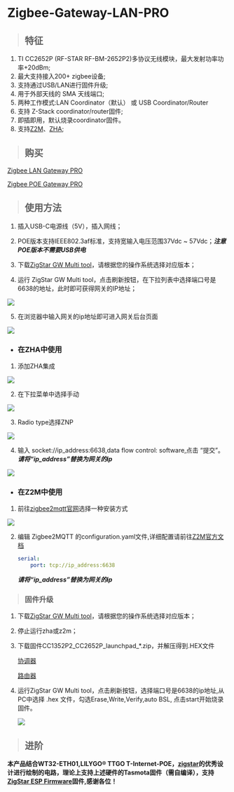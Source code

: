 # Zigbee-Gateway-LAN-PRO

>## 特征

1. TI CC2652P (RF-STAR RF-BM-2652P2)多协议无线模块，最大发射功率功率+20dBm;
2. 最大支持接入200+ zigbee设备;
3. 支持通过USB/LAN进行固件升级;
4. 用于外部天线的 SMA 天线端口;
5. 两种工作模式:LAN Coordinator（默认） 或 USB Coordinator/Router
7. 支持 Z-Stack coordinator/router固件;
8. 即插即用，默认烧录coordinator固件。
9. 支持[Z2M](https://www.zigbee2mqtt.io/)、[ZHA](https://www.home-assistant.io/integrations/zha/);

>## 购买

[Zigbee LAN Gateway PRO](https://www.aliexpress.us/item/3256804557892073.html)

[Zigbee POE Gateway PRO](https://www.aliexpress.us/item/3256804675805140.html) 

>## 使用方法

1. 插入USB-C电源线（5V），插入网线；

2. POE版本支持IEEE802.3af标准，支持宽输入电压范围37Vdc ~ 57Vdc；***注意POE版本不需要USB供电***

3. 下载[ZigStar GW Multi tool](https://github.com/xyzroe/ZigStarGW-MT/releases)，请根据您的操作系统选择对应版本；

4. 运行 ZigStar GW Multi tool，点击刷新按钮，在下拉列表中选择端口号是6638的地址，此时即可获得网关的IP地址；

<img src="../img/LAN gateway/LAN gateway-006.png" >

5. 在浏览器中输入网关的ip地址即可进入网关后台页面

<img src="../img/LAN gateway/LAN gateway-007.png" >

- ### 在ZHA中使用
    
1. 添加ZHA集成   

<img src="../img/USB gateway/usb-gw-001.jpg" >

2. 在下拉菜单中选择手动

<img src="../img/LAN gateway/LAN gateway-002.png" >

3. Radio type选择ZNP

<img src="../img/LAN gateway/LAN gateway-003.png" >

4. 输入 socket://ip_address:6638,data flow control: software,点击 “提交”。***请将“ip_address”替换为网关的ip***

<img src="../img/LAN gateway/LAN gateway-008.png" >

- ### 在Z2M中使用

1. 前往[zigbee2mqtt官网](https://www.zigbee2mqtt.io/guide/installation/)选择一种安装方式
<img src="../img/USB gateway/usb-gw-005.png" >

2. 编辑 Zigbee2MQTT 的configuration.yaml文件,详细配置请前往[Z2M官方文档](https://www.zigbee2mqtt.io/guide/configuration/adapter-settings.html)

    ```yaml
    serial:
        port: tcp://ip_address:6638
    ```
    ***请将“ip_address”替换为网关的ip***
> ### 固件升级

1. 下载[ZigStar GW Multi tool](https://github.com/xyzroe/ZigStarGW-MT/releases)，请根据您的操作系统选择对应版本；

2. 停止运行zha或z2m；

3. 下载固件CC1352P2_CC2652P_launchpad_*.zip，并解压得到.HEX文件
    
    [协调器](https://github.com/Koenkk/Z-Stack-firmware/tree/master/coordinator/Z-Stack_3.x.0/bin)

    [路由器](https://github.com/Koenkk/Z-Stack-firmware/tree/master/router/Z-Stack_3.x.0/bin)

5. 运行ZigStar GW Multi tool，点击刷新按钮，选择端口号是6638的ip地址,从PC中选择 .hex 文件，勾选Erase,Write,Verify,auto BSL, 点击start开始烧录固件。
    
    <img src="../img/LAN gateway/LAN gateway-009.png" >


>## 进阶

**本产品结合WT32-ETH01,LILYGO® TTGO T-Internet-POE，[zigstar](https://zig-star.com/)的优秀设计进行绘制的电路，理论上支持上述硬件的Tasmota固件（需自编译），支持[ZigStar ESP Firmware](https://github.com/xyzroe/ZigStarGW-FW/releases)固件,感谢各位！**